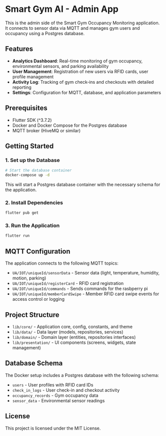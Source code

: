 # Smart Gym AI - Admin App

This is the admin side of the Smart Gym Occupancy Monitoring application. It connects to sensor data via MQTT and manages gym users and occupancy using a Postgres database.

## Features

- **Analytics Dashboard**: Real-time monitoring of gym occupancy, environmental sensors, and parking availability
- **User Management**: Registration of new users via RFID cards, user profile management
- **Activity Log**: Tracking of gym check-ins and checkouts with detailed reporting
- **Settings**: Configuration for MQTT, database, and application parameters

## Prerequisites

- Flutter SDK (^3.7.2)
- Docker and Docker Compose for the Postgres database
- MQTT broker (HiveMQ or similar)

## Getting Started

### 1. Set up the Database

```bash
# Start the database container
docker-compose up -d
```

This will start a Postgres database container with the necessary schema for the application.

### 2. Install Dependencies

```bash
flutter pub get
```

### 3. Run the Application

```bash
flutter run
```

## MQTT Configuration

The application connects to the following MQTT topics:

- `UA/IOT/uniqueId/sensorData` - Sensor data (light, temperature, humidity, motion, parking)
- `UA/IOT/uniqueId/registerCard` - RFID card registration
- `UA/IOT/uniqueId/commands` - Sends commands for the rasbperry pi 
- `UA/IOT/uniqueId/memberCardSwipe` - Member RFID card swipe events for access control or logging

## Project Structure

- `lib/core/` - Application core, config, constants, and theme
- `lib/data/` - Data layer (models, repositories, services)
- `lib/domain/` - Domain layer (entities, repositories interfaces)
- `lib/presentation/` - UI components (screens, widgets, state management)

## Database Schema

The Docker setup includes a Postgres database with the following schema:

- `users` - User profiles with RFID card IDs
- `check_in_logs` - User check-in and checkout activity
- `occupancy_records` - Gym occupancy data
- `sensor_data` - Environmental sensor readings

## License

This project is licensed under the MIT License.
